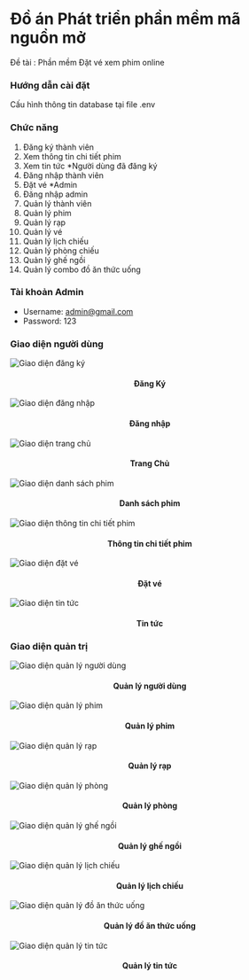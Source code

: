 <!-- author: hgbaodev -->
# Đồ án Phát triển phần mềm mã nguồn mở
Đề tài : Phần mềm Đặt vé xem phim online

### Hướng dẫn cài đặt

Cấu hình thông tin database tại file .env

### Chức năng
1. Đăng ký thành viên
2. Xem thông tin chi tiết phim
3. Xem tin tức
*Người dùng đã đăng ký
4. Đăng nhập thành viên
5. Đặt vé
*Admin
6. Đăng nhập admin
7. Quản lý thành viên
8. Quản lý phim
9. Quản lý rạp 
10. Quản lý vé
11. Quản lý lịch chiếu
12. Quản lý phòng chiếu
13. Quản lý ghế ngồi
14. Quản lý combo đồ ăn thức uống

### Tài khoản Admin

- Username: admin@gmail.com
- Password: 123


### Giao diện người dùng

![Giao diện đăng ký](./public/hinhanhGiaodien/Client/Register.png)

<h4 align="center">Đăng Ký</h4>

![Giao diện đăng nhập](./public/hinhanhGiaodien/Client/Login.png)
<h4 align="center">Đăng nhập</h4>

![Giao diện trang chủ](./public/hinhanhGiaodien/Client/Home.png)
<h4 align="center">Trang Chủ</h4>

![Giao diện danh sách phim](./public/hinhanhGiaodien/Client/movie.png)
<h4 align="center">Danh sách phim</h4>

![Giao diện thông tin chi tiết phim](./public/hinhanhGiaodien/Client/movieDetails.png)
<h4 align="center">Thông tin chi tiết phim</h4>

![Giao diện đặt vé](./public/hinhanhGiaodien/Client/datve.png)
<h4 align="center">Đặt vé</h4>

![Giao diện tin tức](./public/hinhanhGiaodien/Client/tintuc.png)
<h4 align="center">Tin tức</h4>

### Giao diện quản trị

![Giao diện quản lý người dùng](./public/hinhanhGiaodien/Admin/QLUser.png)
<h4 align="center">Quản lý người dùng</h4>

![Giao diện quản lý phim](./public/hinhanhGiaodien/Admin/QLPhim.png)
<h4 align="center">Quản lý phim</h4>

![Giao diện quản lý rạp](./public/hinhanhGiaodien/Admin/QLRap.png)
<h4 align="center">Quản lý rạp</h4>

![Giao diện quản lý phòng](./public/hinhanhGiaodien/Admin/QLPhong.png)
<h4 align="center">Quản lý phòng</h4>

![Giao diện quản lý ghế ngồi](./public/hinhanhGiaodien/Admin/QLGhe.png)
<h4 align="center">Quản lý ghế ngồi</h4>

![Giao diện quản lý lịch chiếu](./public/hinhanhGiaodien/Admin/QLLichChieu.png)
<h4 align="center">Quản lý lịch chiếu</h4>

![Giao diện quản lý đồ ăn thức uống](./public/hinhanhGiaodien/Admin/QLCombo.png)
<h4 align="center">Quản lý đồ ăn thức uống</h4>

![Giao diện quản lý tin tức](./public/hinhanhGiaodien/Admin/QLTinTuc.png)
<h4 align="center">Quản lý tin tức</h4>






